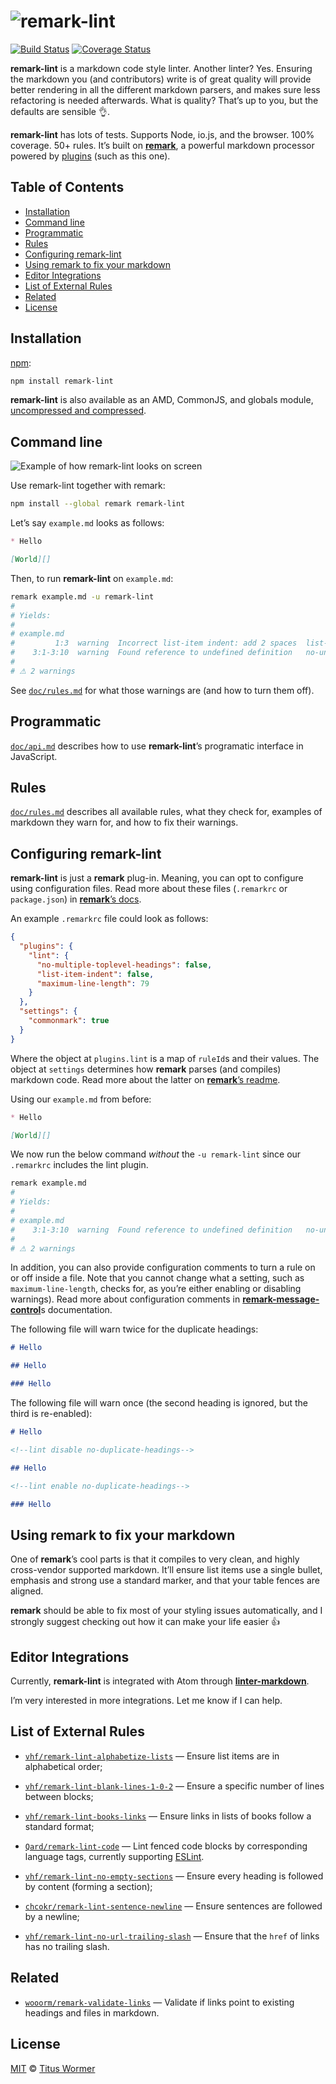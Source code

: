 # ![remark-lint][logo]

[![Build Status][travis-badge]][travis-ci]
[![Coverage Status][coverage-badge]][coverage-ci]

**remark-lint** is a markdown code style linter.  Another linter?  Yes.
Ensuring the markdown you (and contributors) write is of great quality will
provide better rendering in all the different markdown parsers, and makes
sure less refactoring is needed afterwards. What is quality? That’s up to you,
but the defaults are sensible :ok_hand:.

**remark-lint** has lots of tests.  Supports Node, io.js, and the browser.
100% coverage.  50+ rules.  It’s built on [**remark**][remark],
a powerful markdown processor powered by [plugins][remark-plugins]
(such as this one).

## Table of Contents

*   [Installation](#installation)
*   [Command line](#command-line)
*   [Programmatic](#programmatic)
*   [Rules](#rules)
*   [Configuring remark-lint](#configuring-remark-lint)
*   [Using remark to fix your markdown](#using-remark-to-fix-your-markdown)
*   [Editor Integrations](#editor-integrations)
*   [List of External Rules](#list-of-external-rules)
*   [Related](#related)
*   [License](#license)

## Installation

[npm][npm-install]:

```bash
npm install remark-lint
```

**remark-lint** is also available as an AMD, CommonJS, and globals
module, [uncompressed and compressed][releases].

## Command line

![Example of how remark-lint looks on screen][screenshot]

Use remark-lint together with remark:

```bash
npm install --global remark remark-lint
```

Let’s say `example.md` looks as follows:

```md
* Hello

[World][]
```

Then, to run **remark-lint** on `example.md`:

```bash
remark example.md -u remark-lint
#
# Yields:
#
# example.md
#         1:3  warning  Incorrect list-item indent: add 2 spaces  list-item-indent
#    3:1-3:10  warning  Found reference to undefined definition   no-undefined-references
#
# ⚠ 2 warnings
```

See [`doc/rules.md`][rules] for what those warnings are (and how to
turn them off).

## Programmatic

[`doc/api.md`][api] describes how to use **remark-lint**’s
programatic interface in JavaScript.

## Rules

[`doc/rules.md`][rules] describes all available rules, what they check
for, examples of markdown they warn for, and how to fix their warnings.

## Configuring remark-lint

**remark-lint** is just a **remark** plug-in.  Meaning, you can opt to
configure using configuration files.  Read more about these files
(`.remarkrc` or `package.json`) in [**remark**’s docs][remarkrc].

An example `.remarkrc` file could look as follows:

```json
{
  "plugins": {
    "lint": {
      "no-multiple-toplevel-headings": false,
      "list-item-indent": false,
      "maximum-line-length": 79
    }
  },
  "settings": {
    "commonmark": true
  }
}
```

Where the object at `plugins.lint` is a map of `ruleId`s and their values. The
object at `settings` determines how **remark** parses (and compiles)
markdown code. Read more about the latter on
[**remark**’s readme][remark-process].

Using our `example.md` from before:

```md
* Hello

[World][]
```

We now run the below command _without_ the `-u remark-lint` since
our `.remarkrc` includes the lint plugin.

```bash
remark example.md
#
# Yields:
#
# example.md
#    3:1-3:10  warning  Found reference to undefined definition   no-undefined-references
#
# ⚠ 2 warnings
```

In addition, you can also provide configuration comments to turn a rule
on or off inside a file. Note that you cannot change what a setting,
such as `maximum-line-length`, checks for, as you’re either enabling
or disabling warnings). Read more about configuration comments in
[**remark-message-control**][message-control]s documentation.

The following file will warn twice for the duplicate headings:

```markdown
# Hello

## Hello

### Hello
```

The following file will warn once (the second heading is ignored,
but the third is re-enabled):

```markdown
# Hello

<!--lint disable no-duplicate-headings-->

## Hello

<!--lint enable no-duplicate-headings-->

### Hello
```

## Using remark to fix your markdown

One of **remark**’s cool parts is that it compiles to very clean, and highly
cross-vendor supported markdown. It’ll ensure list items use a single bullet,
emphasis and strong use a standard marker, and that your table fences are
aligned.

**remark** should be able to fix most of your styling issues automatically,
and I strongly suggest checking out how it can make your life easier :+1:

## Editor Integrations

Currently, **remark-lint** is integrated with Atom through
[**linter-markdown**][linter-markdown].

I’m very interested in more integrations. Let me know if I can help.

## List of External Rules

<!--
This list is ordered based on the name without prefix, so
excluding `remark-lint-no-` or `remark-lint-`
-->

*   [`vhf/remark-lint-alphabetize-lists`](https://github.com/vhf/remark-lint-alphabetize-lists)
    — Ensure list items are in alphabetical order;

*   [`vhf/remark-lint-blank-lines-1-0-2`](https://github.com/vhf/remark-lint-blank-lines-1-0-2)
    — Ensure a specific number of lines between blocks;

*   [`vhf/remark-lint-books-links`](https://github.com/vhf/remark-lint-books-links)
    — Ensure links in lists of books follow a standard format;

*   [`Qard/remark-lint-code`](https://github.com/Qard/remark-lint-code)
    — Lint fenced code blocks by corresponding language tags,
    currently supporting [ESLint](https://github.com/Qard/remark-lint-code-eslint).

*   [`vhf/remark-lint-no-empty-sections`](https://github.com/vhf/remark-lint-no-empty-sections)
    — Ensure every heading is followed by content (forming a section);

*   [`chcokr/remark-lint-sentence-newline`](https://github.com/chcokr/remark-lint-sentence-newline)
    — Ensure sentences are followed by a newline;

*   [`vhf/remark-lint-no-url-trailing-slash`](https://github.com/vhf/remark-lint-no-url-trailing-slash)
    — Ensure that the `href` of links has no trailing slash.

## Related

*   [`wooorm/remark-validate-links`](https://github.com/wooorm/remark-validate-links)
    — Validate if links point to existing headings and files in markdown.

## License

[MIT][license] © [Titus Wormer][author]

<!-- Definitions -->

[travis-badge]: https://img.shields.io/travis/wooorm/remark-lint.svg

[travis-ci]: https://travis-ci.org/wooorm/remark-lint

[coverage-badge]: https://img.shields.io/codecov/c/github/wooorm/remark-lint.svg

[coverage-ci]: https://codecov.io/github/wooorm/remark-lint

[npm-install]: https://docs.npmjs.com/cli/install

[releases]: https://github.com/wooorm/remark-lint/releases

[author]: http://wooorm.com

[logo]: https://cdn.rawgit.com/wooorm/remark-lint/master/logo.svg

[screenshot]: https://cdn.rawgit.com/wooorm/remark-lint/master/screenshot.png

[rules]: doc/rules.md

[api]: doc/api.md

[license]: LICENSE

[remark]: https://github.com/wooorm/remark

[remark-plugins]: https://github.com/wooorm/remark/blob/master/doc/plugins.md

[remarkrc]: https://github.com/wooorm/remark/blob/master/doc/remarkrc.5.md

[remark-process]: https://github.com/wooorm/remark#remarkprocessvalue-options-done

[linter-markdown]: https://atom.io/packages/linter-markdown

[message-control]: https://github.com/wooorm/remark-message-control#markers
